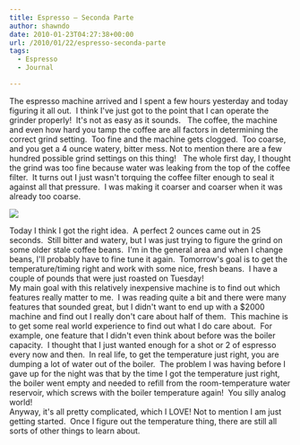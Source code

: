 ```yaml
---
title: Espresso – Seconda Parte
author: shawndo
date: 2010-01-23T04:27:38+00:00
url: /2010/01/22/espresso-seconda-parte
tags:
  - Espresso
  - Journal

---
```

The espresso machine arrived and I spent a few hours yesterday and today figuring it all out.  I think I've just got to the point that I can operate the grinder properly!  It's not as easy as it sounds.   The coffee, the machine and even how hard you tamp the coffee are all factors in determining the correct grind setting.  Too fine and the machine gets clogged.  Too coarse, and you get a 4 ounce watery, bitter mess. Not to mention there are a few hundred possible grind settings on this thing!   The whole first day, I thought the grind was too fine because water was leaking from the top of the coffee filter.  It turns out I just wasn't torquing the coffee filter enough to seal it against all that pressure.  I was making it coarser and coarser when it was already too coarse.

![](/images/2010/01/Lelit-1.jpg)

Today I think I got the right idea.  A perfect 2 ounces came out in 25 seconds.  Still bitter and watery, but I was just trying to figure the grind on some older stale coffee beans.  I'm in the general area and when I change beans, I'll probably have to fine tune it again.  Tomorrow's goal is to get the temperature/timing right and work with some nice, fresh beans.  I have a couple of pounds that were just roasted on Tuesday!  
My main goal with this relatively inexpensive machine is to find out which features really matter to me.  I was reading quite a bit and there were many features that sounded great, but I didn't want to end up with a $2000 machine and find out I really don't care about half of them.  This machine is to get some real world experience to find out what I do care about.  For example, one feature that I didn't even think about before was the boiler capacity.  I thought that I just wanted enough for a shot or 2 of espresso every now and then.  In real life, to get the temperature just right, you are dumping a lot of water out of the boiler.  The problem I was having before I gave up for the night was that by the time I got the temperature just right, the boiler went empty and needed to refill from the room-temperature water reservoir, which screws with the boiler temperature again!  You silly analog world!  
Anyway, it's all pretty complicated, which I LOVE! Not to mention I am just getting started.  Once I figure out the temperature thing, there are still all sorts of other things to learn about.
